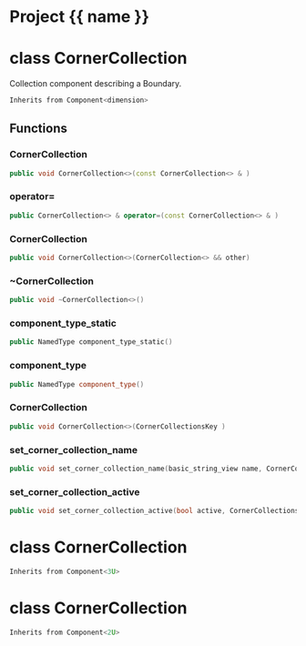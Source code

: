 <script setup>
import {useRoute} from 'vitepress'
const {path} = useRoute()
const tokens = path.split('/')
const words = tokens[2].split('-');
for (let i = 0; i < words.length; i++) {
    words[i] = words[i].charAt(0).toUpperCase() + words[i].slice(1);
    words[i] = words[i].replace('geode', 'Geode')
}
const name = words.join('-');
</script>
# Project {{ name }}

# class CornerCollection


 Collection component describing a Boundary.



```cpp
Inherits from Component<dimension>
```



## Functions

### CornerCollection

```cpp
public void CornerCollection<>(const CornerCollection<> & )
```


### operator=

```cpp
public CornerCollection<> & operator=(const CornerCollection<> & )
```


### CornerCollection

```cpp
public void CornerCollection<>(CornerCollection<> && other)
```


### ~CornerCollection

```cpp
public void ~CornerCollection<>()
```


### component_type_static

```cpp
public NamedType component_type_static()
```


### component_type

```cpp
public NamedType component_type()
```


### CornerCollection

```cpp
public void CornerCollection<>(CornerCollectionsKey )
```


### set_corner_collection_name

```cpp
public void set_corner_collection_name(basic_string_view name, CornerCollectionsBuilderKey )
```


### set_corner_collection_active

```cpp
public void set_corner_collection_active(bool active, CornerCollectionsBuilderKey )
```




# class CornerCollection


```cpp
Inherits from Component<3U>
```



# class CornerCollection


```cpp
Inherits from Component<2U>
```



